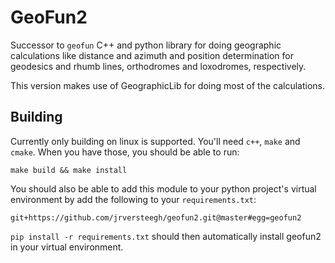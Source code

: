 # GeoFun2

Successor to `geofun` C++ and python library for doing geographic calculations like distance and azimuth and position determination
for geodesics and rhumb lines, orthodromes and loxodromes, respectively.

This version makes use of GeographicLib for doing most of the calculations.

## Building

Currently only building on linux is supported. You'll need `c++`, `make` and `cmake`. When you have those, you should be able
to run:

`
make build && make install
`

You should also be able to add this module to your python project's virtual environment by add the following to your `requirements.txt`:

`
git+https://github.com/jrversteegh/geofun2.git@master#egg=geofun2
`

`pip install -r requirements.txt` should then automatically install geofun2 in your virtual environment.
